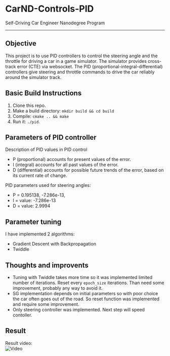 # CarND-Controls-PID
Self-Driving Car Engineer Nanodegree Program

---

## Objective
This project is to use PID controllers to control the steering angle and the throttle for driving a car in a game simulator. The simulator provides cross-track error (CTE) via websocket. The PID (proportional-integral-differential) controllers give steering and throttle commands to drive the car reliably around the simulator track.

## Basic Build Instructions

1. Clone this repo.
2. Make a build directory: `mkdir build && cd build`
3. Compile: `cmake .. && make`
4. Run it: `./pid`. 

## Parameters of PID controller
Description of PID values in PID control  

* P (proportional) accounts for present values of the error. 
* I (integral) accounts for all past values of the error.  
* D (differential) accounts for possible future trends of the error, based on its current rate of change.

PID parameters used for steering angles:

* P = 0.195138, -7.286e-13, 
* I = value: -7.286e-13
* D = value: 2.9994

## Parameter tuning

I have implemented 2 algorithms:  
* Gradient Descent with Backpropagation
* Twiddle

## Thoughts and improvents
* Tuning with Twiddle takes more time so it was implemented limited number of iterations. Reset every `epoch_size` iterations. Than need some improvement, probably any way to avoid it.
* SG implementation depends on initial parameters so with poor choice the car often goes out of the road. So reset function was implemented and require some improvement.
* Only steering controller was implemented. Next step will speed contoller.

## Result

Result video:  
![Video](out.gif?raw=true)  
